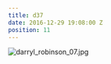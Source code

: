 ```yaml
---
title: d37
date: 2016-12-29 19:08:00 Z
position: 11
---
```


![darryl_robinson_07.jpg](/uploads/darryl_robinson_07.jpg)